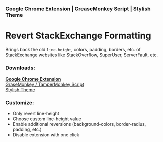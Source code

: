 ### Google Chrome Extension | GreaseMonkey Script | Stylish Theme
# Revert StackExchange Formatting
Brings back the old `line-height`, colors, padding, borders, etc. of StackExchange websites like StackOverflow, SuperUser, ServerFault, etc.

### Downloads:

[**Google Chrome Extension**](https://www.google.com)<br>
[GraseMonkey / TamperMonkey Script](https://www.google.com)<br>
[Stylish Theme](https://www.google.com)


### Customize:

- Only revert line-height
- Choose custom line-height value
- Enable additional reversions (background-colors, border-radius, padding, etc.)
- Disable extension with one click